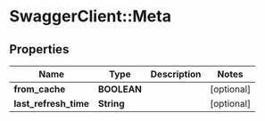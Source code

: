 # SwaggerClient::Meta

## Properties
Name | Type | Description | Notes
------------ | ------------- | ------------- | -------------
**from_cache** | **BOOLEAN** |  | [optional] 
**last_refresh_time** | **String** |  | [optional] 


